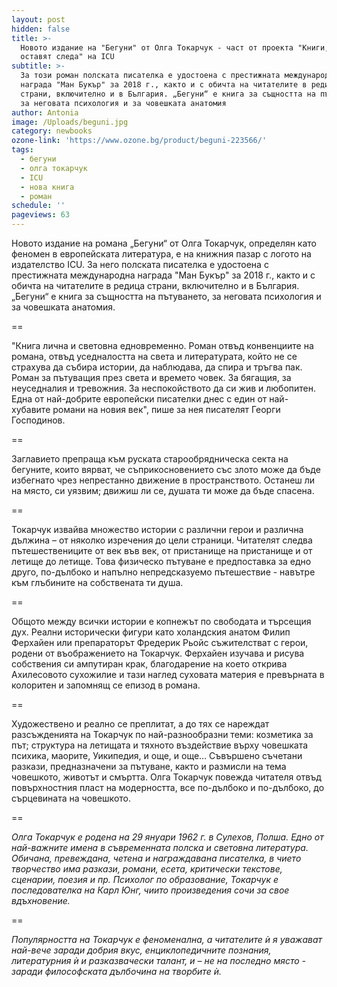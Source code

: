 ```yaml
---
layout: post
hidden: false
title: >-
  Новото издание на "Бегуни" от Олга Токарчук - част от проекта "Книги, които
  оставят следа" на ICU
subtitle: >-
  За този роман полската писателка е удостоена с престижната международна
  награда "Ман Букър" за 2018 г., както и с обичта на читателите в редица
  страни, включително и в България. „Бегуни“ е книга за същността на пътуването,
  за неговата психология и за човешката анатомия
author: Antonia
image: /Uploads/beguni.jpg
category: newbooks
ozone-link: 'https://www.ozone.bg/product/beguni-223566/'
tags:
  - бегуни
  - олга токарчук
  - ICU
  - нова книга
  - роман
schedule: ''
pageviews: 63
---
```

Новото издание на романа „Бегуни“ от Олга Токарчук, определян като феномен в европейската литература, е на книжния пазар с логото на издателство ICU. За него полската писателка е удостоена с престижната международна награда "Ман Букър" за 2018 г., както и с обичта на читателите в редица страни, включително и в България. „Бегуни“ е книга за същността на пътуването, за неговата психология и за човешката анатомия.

\==

"Книга лична и световна едновременно. Роман отвъд конвенциите на романа, отвъд уседналостта на света и литературата, който не се страхува да събира истории, да наблюдава, да спира и тръгва пак. Роман за пътуващия през света и времето човек. За бягащия, за неуседналия и тревожния. За неспокойството да си жив и любопитен. Една от най-добрите европейски писателки днес с един от най-хубавите романи на новия век", пише за нея писателят Георги Господинов.

\==

Заглавието препраща към руската старообрядническа секта на бегуните, които вярват, че съприкосновението със злото може да бъде избегнато чрез непрестанно движение в пространството. Останеш ли на място, си уязвим; движиш ли се, душата ти може да бъде спасена.

\==

Токарчук извайва множество истории с различни герои и различна дължина – от няколко изречения до цели страници. Читателят следва пътешествениците от век във век, от пристанище на пристанище и от летище до летище. Това физическо пътуване е предпоставка за едно друго, по-дълбоко и напълно непредсказуемо пътешествие - навътре към глъбините на собствената ти душа.

\==

Общото между всички истории е копнежът по свободата и търсещия дух. Реални исторически фигури като холандския анатом Филип Ферхайен или препараторът Фредерик Рьойс съжителстват с герои, родени от въображението на Токарчук. Ферхайен изучава и рисува собствения си ампутиран крак, благодарение на което открива Ахилесовото сухожилие и тази наглед суховата материя е превърната в колоритен и запомнящ се епизод в романа.

\==

Художествено и реално се преплитат, а до тях се нареждат разсъжденията на Токарчук по най-разнообразни теми: козметика за път; структура на летищата и тяхното въздействие върху човешката психика, маорите, Уикипедия, и още, и още… Съвършено съчетани разкази, предназначени за пътуване, както и размисли на тема човешкото, животът и смъртта. Олга Токарчук повежда читателя отвъд повърхностния пласт на модерността, все по-дълбоко и по-дълбоко, до сърцевината на човешкото.

\==

_Олга Токарчук е родена на 29 януари 1962 г. в Сулехов, Полша. Едно от най-важните имена в съвременната полска и световна литература. Обичана, превеждана, четена и награждавана писателка, в чието творчество има разкази, романи, есета, критически текстове, сценарии, поезия и пр. Психолог по образование, Токарчук е последователка на Карл Юнг, чиито произведения сочи за свое вдъхновениe._

\==

_Популярността на Токарчук е феноменална, а читателите ѝ я уважават най-вече заради добрия вкус, енциклопедичните познания, литературния ѝ и разказвачески талант, и – не на последно място - заради философската дълбочина на творбите ѝ._
